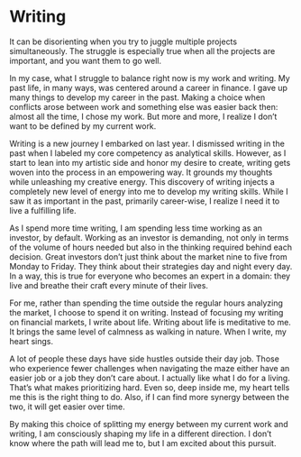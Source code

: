 # Writing

It can be disorienting when you try to juggle multiple projects simultaneously. The struggle is especially true when all the projects are important, and you want them to go well.

In my case, what I struggle to balance right now is my work and writing. My past life, in many ways, was centered around a career in finance. I gave up many things to develop my career in the past. Making a choice when conflicts arose between work and something else was easier back then: almost all the time, I chose my work. But more and more, I realize I don’t want to be defined by my current work.

Writing is a new journey I embarked on last year. I dismissed writing in the past when I labeled my core competency as analytical skills. However, as I start to lean into my artistic side and honor my desire to create, writing gets woven into the process in an empowering way. It grounds my thoughts while unleashing my creative energy. This discovery of writing injects a completely new level of energy into me to develop my writing skills. While I saw it as important in the past, primarily career-wise, I realize I need it to live a fulfilling life.

As I spend more time writing, I am spending less time working as an investor, by default. Working as an investor is demanding, not only in terms of the volume of hours needed but also in the thinking required behind each decision. Great investors don’t just think about the market nine to five from Monday to Friday. They think about their strategies day and night every day. In a way, this is true for everyone who becomes an expert in a domain: they live and breathe their craft every minute of their lives.

For me, rather than spending the time outside the regular hours analyzing the market, I choose to spend it on writing. Instead of focusing my writing on financial markets, I write about life. Writing about life is meditative to me. It brings the same level of calmness as walking in nature. When I write, my heart sings.

A lot of people these days have side hustles outside their day job. Those who experience fewer challenges when navigating the maze either have an easier job or a job they don’t care about. I actually like what I do for a living. That’s what makes prioritizing hard. Even so, deep inside me, my heart tells me this is the right thing to do. Also, if I can find more synergy between the two, it will get easier over time.

By making this choice of splitting my energy between my current work and writing, I am consciously shaping my life in a different direction. I don’t know where the path will lead me to, but I am excited about this pursuit.
